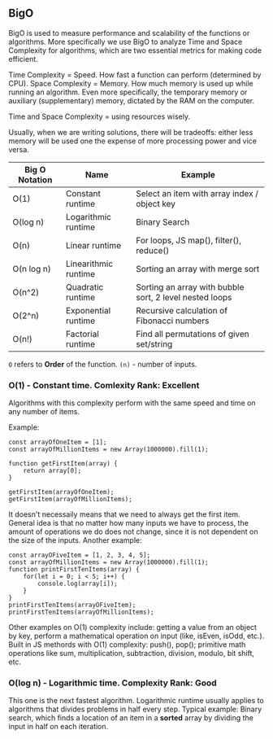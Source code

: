 ## BigO

BigO is used to measure performance and scalability of the functions or algorithms.
More specifically we use BigO to analyze Time and Space Complexity for algorithms, which are two essential metrics
for making code efficient.

Time Complexity = Speed. How fast a function can perform (determined by CPU).
Space Complexity = Memory. How much memory is used up while running an algorithm. Even more specifically, the temporary memory or auxiliary (supplementary) memory, dictated by the RAM on the computer.

Time and Space Complexity = using resources wisely.

Usually, when we are writing solutions, there will be tradeoffs: either less memory will be used one the expense of more processing power and vice versa.

| Big O Notation            | Name                     | Example                                                     |
| --------------------------| -------------------------| ------------------------------------------------------------|
| O(1)                      | Constant runtime         | Select an item with array index / object key                |
| O(log n)                  | Logarithmic runtime      | Binary Search                                               |
| O(n)                      | Linear runtime           | For loops, JS map(), filter(), reduce()                     |
| O(n log n)                | Linearithmic runtime     | Sorting an array with merge sort                            |
| O(n^2)                    | Quadratic runtime        | Sorting an array with bubble sort, 2 level nested loops     |
| O(2^n)                    | Exponential runtime      | Recursive calculation of Fibonacci numbers                  |
| O(n!)                     | Factorial runtime        | Find all permutations of given set/string                   |


`O` refers to **Order** of the function. `(n)` - number of inputs.

### O(1) - Constant time. Comlexity Rank: Excellent

Algorithms with this complexity perform with the same speed and time on any number of items.

Example:
```
const arrayOfOneItem = [1];
const arrayOfMillionItems = new Array(1000000).fill(1);

function getFirstItem(array) {
    return array[0];
}

getFirstItem(arrayOfOneItem);
getFirstItem(arrayOfMillionItems);
```

It doesn't necessaily means that we need to always get the first item. General idea is that no matter how many inputs we have to process, the amount of operations we do does not change, since it is not dependent on the size of the inputs. Another example:

```
const arrayOFiveItem = [1, 2, 3, 4, 5];
const arrayOfMillionItems = new Array(1000000).fill(1);
function printFirstTenItems(array) {
    for(let i = 0; i < 5; i++) {
        console.log(array[i]);
    }
}
printFirstTenItems(arrayOFiveItem);
printFirstTenItems(arrayOfMillionItems);
```

Other examples on O(1) complexity include: getting a value from an object by key, perform a mathematical operation on input (like, isEven, isOdd, etc.).
Built in JS methords with O(1) complexity: push(), pop(); primitive math operations like sum, multiplication, subtraction, division, modulo, bit shift, etc.


### O(log n) - Logarithmic time. Complexity Rank: Good

This one is the next fastest algorithm. Logarithmic runtime usually applies to algorithms that divides problems in half every step.
Typical example: Binary search, which finds a location of an item in a **sorted** array by dividing the input in half on each iteration.


